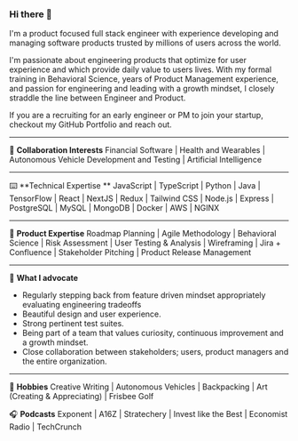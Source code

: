 ### Hi there 👋

<!--
**taylorsmart/taylorsmart** is a ✨ _special_ ✨ repository because its `README.md` (this file) appears on your GitHub profile.

Here are some ideas to get you started:

- 🔭 I’m currently working on ...
- 🌱 I’m currently learning ...
- 👯 I’m looking to collaborate on ...
- 🤔 I’m looking for help with ...
- 💬 Ask me about ...
- 📫 How to reach me: ...
- 😄 Pronouns: ...
- ⚡ Fun fact: ...
-->

I'm a product focused full stack engineer with experience developing and managing software products trusted by millions of users across the world.  

I'm passionate about engineering products that optimize for user experience and which provide daily value to users lives.  With my formal training in Behavioral Science, years of Product Management experience, and passion for engineering and leading with a growth mindset, I closely straddle the line between Engineer and Product.

If you are a recruiting for an early engineer or PM to join your startup, checkout my GitHub Portfolio and reach out. 

---

👯 **Collaboration Interests**
Financial Software | Health and Wearables | Autonomous Vehicle Development and Testing | Artificial Intelligence 

---

⌨️  **Technical Expertise **
JavaScript | TypeScript | Python | Java | TensorFlow | React | NextJS | Redux | Tailwind CSS | Node.js | Express | PostgreSQL | MySQL | MongoDB | Docker | AWS | NGINX

---

🔋 **Product Expertise**
Roadmap Planning | Agile Methodology | Behavioral Science | Risk Assessment | User Testing & Analysis | Wireframing | Jira + Confluence | Stakeholder Pitching | Product Release Management

---

🌱 **What I advocate**
- Regularly stepping back from feature driven mindset appropriately evaluating engineering tradeoffs
- Beautiful design and user experience.
- Strong pertinent test suites.
- Being part of a team that values curiosity, continuous improvement and a growth mindset.
- Close collaboration between stakeholders; users, product managers and the entire organization.

---

🎉  **Hobbies** 
Creative Writing | Autonomous Vehicles | Backpacking | Art (Creating & Appreciating) | Frisbee Golf 

🎧  **Podcasts** 
Exponent | A16Z | Stratechery | Invest like the Best | Economist Radio | TechCrunch
